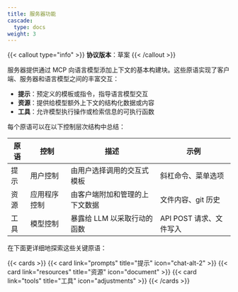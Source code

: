 ```yaml
---
title: 服务器功能
cascade:
  type: docs
weight: 3
---
```


{{< callout type="info" >}} **协议版本**：草案 {{< /callout >}}

服务器提供通过 MCP 向语言模型添加上下文的基本构建块。这些原语实现了客户端、服务器和语言模型之间的丰富交互：

- **提示**：预定义的模板或指令，指导语言模型交互
- **资源**：提供给模型额外上下文的结构化数据或内容
- **工具**：允许模型执行操作或检索信息的可执行函数

每个原语可以在以下控制层次结构中总结：

| 原语   | 控制           | 描述                                 | 示例                      |
| ------ | -------------- | ------------------------------------ | ------------------------- |
| 提示   | 用户控制       | 由用户选择调用的交互式模板           | 斜杠命令、菜单选项        |
| 资源   | 应用程序控制   | 由客户端附加和管理的上下文数据       | 文件内容、git 历史        |
| 工具   | 模型控制       | 暴露给 LLM 以采取行动的函数          | API POST 请求、文件写入   |

在下面更详细地探索这些关键原语：

{{< cards >}} {{< card link="prompts" title="提示" icon="chat-alt-2" >}}
{{< card link="resources" title="资源" icon="document" >}}
{{< card link="tools" title="工具" icon="adjustments" >}} {{< /cards >}}
